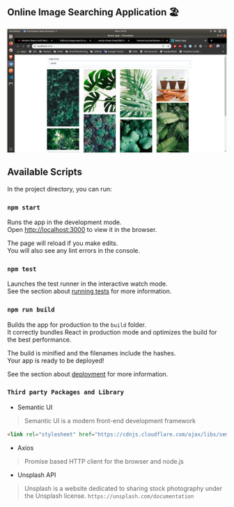 ## Online Image Searching Application :beach_umbrella:
![](https://github.com/ak-214/image-search-app-react/blob/master/output/imagesearchapp.png)

## Available Scripts

In the project directory, you can run:

### `npm start`

Runs the app in the development mode.<br />
Open [http://localhost:3000](http://localhost:3000) to view it in the browser.

The page will reload if you make edits.<br />
You will also see any lint errors in the console.

### `npm test`

Launches the test runner in the interactive watch mode.<br />
See the section about [running tests](https://facebook.github.io/create-react-app/docs/running-tests) for more information.

### `npm run build`

Builds the app for production to the `build` folder.<br />
It correctly bundles React in production mode and optimizes the build for the best performance.

The build is minified and the filenames include the hashes.<br />
Your app is ready to be deployed!

See the section about [deployment](https://facebook.github.io/create-react-app/docs/deployment) for more information.

### `Third party Packages and Library`
- Semantic UI <br />
> Semantic UI is a modern front-end development framework
```html 
<link rel="stylesheet" href="https://cdnjs.cloudflare.com/ajax/libs/semantic-ui/2.4.1/semantic.min.css">
```
- Axios
> Promise based HTTP client for the browser and node.js

- Unsplash API
> Unsplash is a website dedicated to sharing stock photography under the Unsplash license.
``` https://unsplash.com/documentation ```
